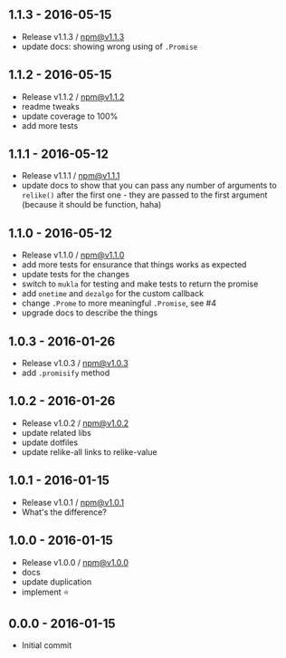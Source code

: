 

## 1.1.3 - 2016-05-15
- Release v1.1.3 / npm@v1.1.3
- update docs: showing wrong using of `.Promise`

## 1.1.2 - 2016-05-15
- Release v1.1.2 / npm@v1.1.2
- readme tweaks
- update coverage to 100%
- add more tests

## 1.1.1 - 2016-05-12
- Release v1.1.1 / npm@v1.1.1
- update docs to show that you can pass any number of arguments to `relike()` after the first one - they are passed to the first argument (because it should be function, haha)

## 1.1.0 - 2016-05-12
- Release v1.1.0 / npm@v1.1.0
- add more tests for ensurance that things works as expected
- update tests for the changes
- switch to `mukla` for testing and make tests to return the promise
- add `onetime` and `dezalgo` for the custom callback
- change `.Prome` to more meaningful `.Promise`, see #4
- upgrade docs to describe the things

## 1.0.3 - 2016-01-26
- Release v1.0.3 / npm@v1.0.3
- add `.promisify` method

## 1.0.2 - 2016-01-26
- Release v1.0.2 / npm@v1.0.2
- update related libs
- update dotfiles
- update relike-all links to relike-value

## 1.0.1 - 2016-01-15
- Release v1.0.1 / npm@v1.0.1
- What's the difference?

## 1.0.0 - 2016-01-15
- Release v1.0.0 / npm@v1.0.0
- docs
- update duplication
- implement :star:

## 0.0.0 - 2016-01-15
- Initial commit